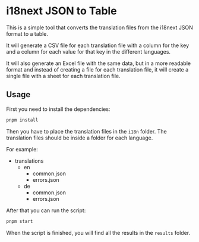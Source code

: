 # i18next JSON to Table

This is a simple tool that converts the translation files from the i18next JSON format to a table.

It will generate a CSV file for each translation file with a column for the key and a column for each value for that key in the different languages.

It will also generate an Excel file with the same data,
but in a more readable format and instead of creating a file for each translation file,
it will create a single file with a sheet for each translation file.

## Usage
First you need to install the dependencies:

```bash
pnpm install
```

Then you have to place the translation files in the `i18n` folder. The translation files should be inside a folder for each language.

For example:

- translations
  - en
    - common.json
    - errors.json
  - de
    - common.json
    - errors.json

After that you can run the script:

```bash
pnpm start
```

When the script is finished, you will find all the results in the `results` folder.
